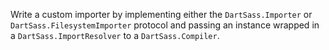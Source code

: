 Write a custom importer by implementing either the `DartSass.Importer` or
`DartSass.FilesystemImporter` protocol and passing an instance wrapped in
a `DartSass.ImportResolver` to a `DartSass.Compiler`.
